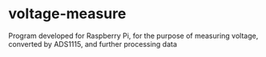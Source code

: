 # voltage-measure
Program developed for Raspberry Pi, for the purpose of measuring voltage, converted by ADS1115, and further processing data
